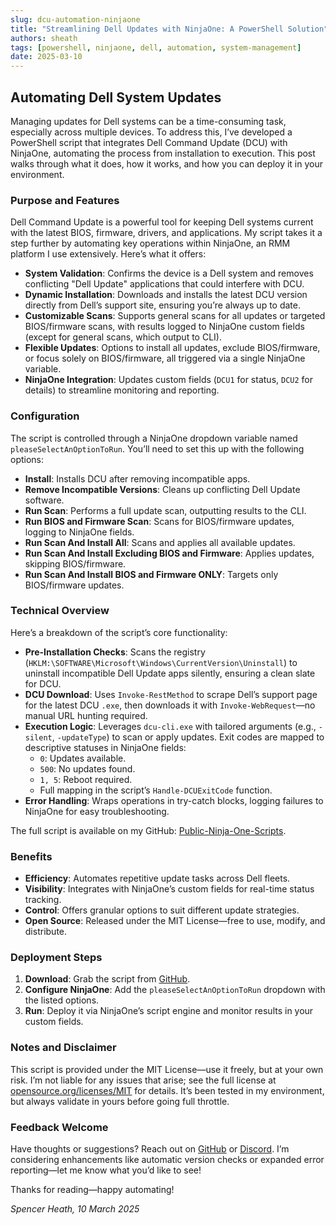 ```yaml
---
slug: dcu-automation-ninjaone
title: "Streamlining Dell Updates with NinjaOne: A PowerShell Solution"
authors: sheath
tags: [powershell, ninjaone, dell, automation, system-management]
date: 2025-03-10
---
```


## Automating Dell System Updates

Managing updates for Dell systems can be a time-consuming task, especially across multiple devices. To address this, I’ve developed a PowerShell script that integrates Dell Command Update (DCU) with NinjaOne, automating the process from installation to execution. This post walks through what it does, how it works, and how you can deploy it in your environment.

### Purpose and Features

Dell Command Update is a powerful tool for keeping Dell systems current with the latest BIOS, firmware, drivers, and applications. My script takes it a step further by automating key operations within NinjaOne, an RMM platform I use extensively. Here’s what it offers:

- **System Validation**: Confirms the device is a Dell system and removes conflicting "Dell Update" applications that could interfere with DCU.
- **Dynamic Installation**: Downloads and installs the latest DCU version directly from Dell’s support site, ensuring you’re always up to date.
- **Customizable Scans**: Supports general scans for all updates or targeted BIOS/firmware scans, with results logged to NinjaOne custom fields (except for general scans, which output to CLI).
- **Flexible Updates**: Options to install all updates, exclude BIOS/firmware, or focus solely on BIOS/firmware, all triggered via a single NinjaOne variable.
- **NinjaOne Integration**: Updates custom fields (`DCU1` for status, `DCU2` for details) to streamline monitoring and reporting.

### Configuration

The script is controlled through a NinjaOne dropdown variable named `pleaseSelectAnOptionToRun`. You’ll need to set this up with the following options:

- **Install**: Installs DCU after removing incompatible apps.
- **Remove Incompatible Versions**: Cleans up conflicting Dell Update software.
- **Run Scan**: Performs a full update scan, outputting results to the CLI.
- **Run BIOS and Firmware Scan**: Scans for BIOS/firmware updates, logging to NinjaOne fields.
- **Run Scan And Install All**: Scans and applies all available updates.
- **Run Scan And Install Excluding BIOS and Firmware**: Applies updates, skipping BIOS/firmware.
- **Run Scan And Install BIOS and Firmware ONLY**: Targets only BIOS/firmware updates.
### Technical Overview

Here’s a breakdown of the script’s core functionality:

- **Pre-Installation Checks**: Scans the registry (`HKLM:\SOFTWARE\Microsoft\Windows\CurrentVersion\Uninstall`) to uninstall incompatible Dell Update apps silently, ensuring a clean slate for DCU.
- **DCU Download**: Uses `Invoke-RestMethod` to scrape Dell’s support page for the latest DCU `.exe`, then downloads it with `Invoke-WebRequest`—no manual URL hunting required.
- **Execution Logic**: Leverages `dcu-cli.exe` with tailored arguments (e.g., `-silent`, `-updateType`) to scan or apply updates. Exit codes are mapped to descriptive statuses in NinjaOne fields:
  - `0`: Updates available.
  - `500`: No updates found.
  - `1, 5`: Reboot required.
  - Full mapping in the script’s `Handle-DCUExitCode` function.
- **Error Handling**: Wraps operations in try-catch blocks, logging failures to NinjaOne for easy troubleshooting.

The full script is available on my GitHub: [Public-Ninja-One-Scripts](https://github.com/Sp-e-n-c-er/Public-Ninja-One-Scripts/blob/main/Dell%20Command%20Update/Dell%20Command%20Update%20Automation%20Toolkit.ps1).

### Benefits

- **Efficiency**: Automates repetitive update tasks across Dell fleets.
- **Visibility**: Integrates with NinjaOne’s custom fields for real-time status tracking.
- **Control**: Offers granular options to suit different update strategies.
- **Open Source**: Released under the MIT License—free to use, modify, and distribute.

### Deployment Steps

1. **Download**: Grab the script from [GitHub](https://github.com/Sp-e-n-c-er/Public-Ninja-One-Scripts/blob/main/Dell%20Command%20Update/Dell%20Command%20Update%20Automation%20Toolkit.ps1).
2. **Configure NinjaOne**: Add the `pleaseSelectAnOptionToRun` dropdown with the listed options.
3. **Run**: Deploy it via NinjaOne’s script engine and monitor results in your custom fields.

### Notes and Disclaimer

This script is provided under the MIT License—use it freely, but at your own risk. I’m not liable for any issues that arise; see the full license at [opensource.org/licenses/MIT](https://opensource.org/licenses/MIT) for details. It’s been tested in my environment, but always validate in yours before going full throttle.

### Feedback Welcome

Have thoughts or suggestions? Reach out on [GitHub](https://github.com/Sp-e-n-c-er) or [Discord](https://discordapp.com/users/286552274099240960). I’m considering enhancements like automatic version checks or expanded error reporting—let me know what you’d like to see!

Thanks for reading—happy automating!

*Spencer Heath, 10 March 2025*